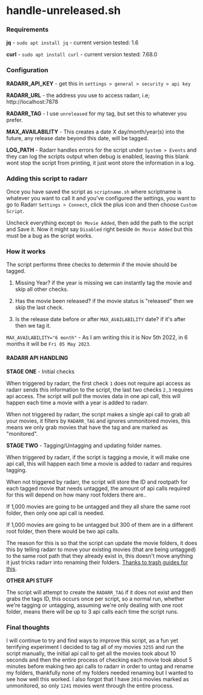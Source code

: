 # handle-unreleased.sh

### Requirements

**jq** - `sudo apt install jq` - current version tested: 1.6

**curl** - `sudo apt install curl` - current version tested: 7.68.0

### Configuration

**RADARR_API_KEY** - get this in `settings > general > security > api key`

**RADARR_URL** - the address you use to access radarr, i.e; http://localhost:7878

**RADARR_TAG** - I use `unreleased` for my tag, but set this to whatever you prefer.

**MAX_AVAILABILITY** - This creates a date X day/month/year(s) into the future, any release date beyond this date, will be tagged.

**LOG_PATH** - Radarr handles errors for the script under `System > Events` and they can log the scripts output when debug is enabled, leaving this blank wont stop the script from printing, it just wont store the information in a log.

### Adding this script to radarr

Once you have saved the script as `scriptname.sh` where scriptname is whatever you want to call it and you've configured the settings, you want to go to Radarr `Settings > Connect`, click the plus icon and then choose `Custom Script`.

Uncheck everything except `On Movie Added`, then add the path to the script and Save it. Now it might say `Disabled` right beside `On Movie Added` but this must be a bug as the script works.

### How it works

The script performs three checks to determin if the movie should be tagged.

1. Missing Year? if the year is missing we can instantly tag the movie and skip all other checks.

2. Has the movie been released? if the movie status is "released" then we skip the last check.

3. Is the release date before or after `MAX_AVAILABILITY` date? if it's after then we tag it.

`MAX_AVAILABILITY="6 month"` - As I am writing this it is Nov 5th 2022, in 6 months it will be `Fri 05 May 2023`.

#### RADARR API HANDLING

**STAGE ONE** - Initial checks

When triggered by radarr, the first check `1` does not require api access as radarr sends this information to the script, the last two checks `2,3` requires api access. The script will pull the movies data in one api call, this will happen each time a movie with a year is added to radarr.

When not triggered by radarr, the script makes a single api call to grab all your movies, it filters by `RADARR_TAG` and ignores unmonitored movies, this means we only grab movies that have the tag and are marked as "monitored".

**STAGE TWO** - Tagging/Untagging and updating folder names.

When triggered by radarr, if the script is tagging a movie, it will make one api call, this will happen each time a movie is added to radarr and requires tagging.

When not triggered by radarr, the script will store the ID and rootpath for each tagged movie that needs untagged, the amount of api calls required for this will depend on how many root folders there are..

If 1,000 movies are going to be untagged and they all share the same root folder, then only one api call is needed.

If 1,000 movies are going to be untagged but 300 of them are in a different root folder, then there would be two api calls.

The reason for this is so that the script can update the movie folders, it does this by telling radarr to move your existing movies (that are being untagged) to the same root path that they already exist in, this doesn't move anything it just tricks radarr into renaming their folders. [Thanks to trash guides for this](https://trash-guides.info/Radarr/Tips/Radarr-rename-your-folders/).

**OTHER API STUFF**

The script will attempt to create the `RADARR_TAG` if it does not exist and then grabs the tags ID, this occurs once per script, so a normal run, whether we're tagging or untagging, assuming we're only dealing with one root folder, means there will be up to 3 api calls each time the script runs.

### Final thoughts

I will continue to try and find ways to improve this script, as a fun yet terrifying experiment I decided to tag all of my movies `3255` and run the script manually, the initial api call to get all the movies took about 10 seconds and then the entire process of checking each movie took about 5 minutes before making two api calls to radarr in order to untag and rename my folders, thankfully none of my folders needed renaming but I wanted to see how well this worked. I also forgot that I have `2014` movies marked as unmonitored, so only `1241` movies went through the entire process.
